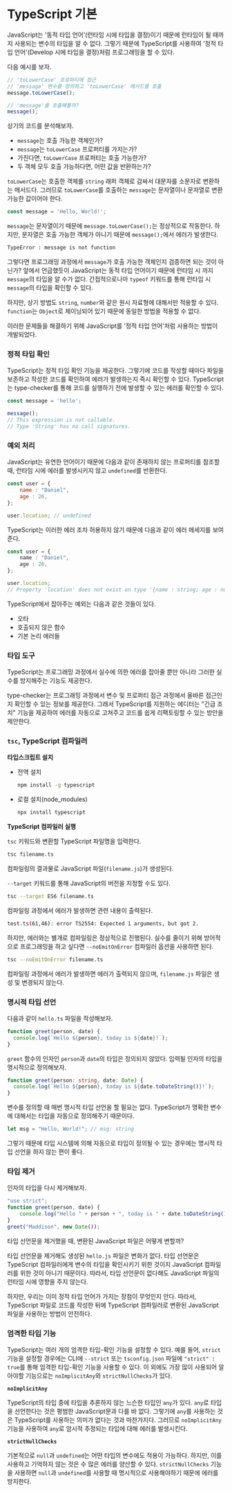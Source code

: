 # TypeScript 기본

JavaScript는 '동적 타입 언어'(런타임 시에 타입을 결정)이기 때문에 런타임이 될 때까지 사용되는 변수의 타입을 알 수 없다. 그렇기 때문에 TypeScript를 사용하여 '정적 타입 언어'(Develop 시에 타입을 결정)처럼 프로그래밍을 할 수 있다.

다음 예시를 보자.

```javascript
// 'toLowerCase' 프로퍼티에 접근
// 'message' 변수를 정의하고 'toLowerCase' 메서드를 호출
message.toLowerCase();

// 'message'를 호출해볼까?
message();
```

상기의 코드를 분석해보자.

- `message`는 호출 가능한 객체인가?
- `message`는 `toLowerCase` 프로퍼티를 가지는가?
- 가진다면, `toLowerCase` 프로퍼티는 호출 가능한가?
- 두 객체 모두 호출 가능하다면, 어떤 값을 반환하는가?

`toLowerCase`는 호출한 객체를 `string` 래퍼 객체로 감싸서 대문자를 소문자로 변환하는 메서드다. 그러므로 `toLowerCase`를 호출하는 `message`는 문자열이나 문자열로 변환 가능한 값이어야 한다.

```javascript
const message = 'Hello, World!';
```

`message`는 문자열이기 때문에 `message.toLowerCase();`는 정상적으로 작동한다. 하지만, 문자열은 호출 가능한 객체가 아니기 때문에 `message();`에서 에러가 발생한다.

```bash
TypeError : message is not function
```

그렇다면 프로그래밍 과정에서 `message`가 호출 가능한 객체인지 검증하면 되는 것이 아닌가? 앞에서 언급했듯이 JavaScript는 동적 타입 언어이기 때문에 런타임 시 까지 `message`의 타입을 알 수가 없다. 간접적으로나마 `typeof` 키워드를 통해 런타임 시 `message`의 타입을 확인할 수 있다.

하지만, 상기 방법도 `string`, `number`와 같은 원시 자료형에 대해서만 적용할 수 있다. `function`는 `Object`로 체이닝되어 있기 때문에 동일한 방법을 적용할 수 없다.

이러한 문제들을 해결하기 위해 JavaScript를 '정적 타입 언어'처럼 사용하는 방법이 개발되었다.



### 정적 타입 확인

TypeScript는 정적 타입 확인 기능을 제공한다. 그렇기에 코드를 작성할 때마다 파일을 보존하고 작성한 코드를 확인하여 에러가 발생하는지 즉시 확인할 수 있다. TypeScript는 type-checker를 통해 코드를 실행하기 전에 발생할 수 있는 에러를 확인할 수 있다.

```typescript
const message = 'hello';

message();
// This expression is not callable.
// Type 'String' has no call signatures.
```



### 예외 처리

JavaScript는 유연한 언어이기 때문에 다음과 같이 존재하지 않는 프로퍼티를 참조할 때, 런타임 시에 에러를 발생시키지 않고 `undefined`를 반환한다.

```javascript
const user = {
    name : "Daniel",
    age : 26,
};

user.location; // undefined
```

TypeScript는 이러한 에러 조차 허용하지 않기 때문에 다음과 같이 에러 메세지를 보여준다.

```typescript
const user = {
    name : "Daniel",
    age : 26,
};

user.location;
// Property 'location' does not exist on type '{name : string; age : number;}'.
```

TypeScript에서 잡아주는 예외는 다음과 같은 것들이 있다.

- 오타
- 호출되지 않은 함수
- 기본 논리 에러들



### 타입 도구

TypeScript는 프로그래밍 과정에서 실수에 의한 에러를 잡아줄 뿐만 아니라 그러한 실수를 방지해주는 기능도 제공한다.

type-checker는 프로그래밍 과정에서 변수 및 프로퍼티 접근 과정에서 올바른 접근인지 확인할 수 있는 정보를 제공한다. 그래서 TypeScript를 지원하는 에디터는 "긴급 조치" 기능을 제공하여 에러를 자동으로 고쳐주고 코드를 쉽게 리팩토링할 수 있는 방안을 제안한다.



### `tsc`, TypeScript 컴파일러

**타입스크립트 설치**

- 전역 설치

  ```bash
  npm install -g typescript
  ```

- 로컬 설치(node_modules)

  ```bash
  npx install typescript
  ```



**TypeScript 컴파일러 실행**

`tsc` 키워드와 변환할 TypeScript 파일명을 입력한다.

```bash
tsc filename.ts
```

컴파일링의 결과물로 JavaScript 파일(`filename.js`)가 생성된다.

`--target` 키워드를 통해 JavaScript의 버전을 지정할 수도 있다.

```bash
tsc --target ES6 filename.ts
```

컴파일링 과정에서 에러가 발생하면 관련 내용이 출력된다.

```bash
test.ts(61,46): error TS2554: Expected 1 arguments, but got 2.
```

하지만, 에러와는 별개로 컴파일링은 정상적으로 진행된다. 실수를 줄이기 위해 방어적으로 프로그래밍을 하고 싶다면 `--noEmitOnError` 컴파일러 옵션을 사용하면 된다.

```bash
tsc --noEmitOnError filename.ts
```

컴파일링 과정에서 에러가 발생하면 에러가 출력되지 않으며, `filename.js` 파일은 생성 및 변경되지 않는다.



### 명시적 타입 선언

다음과 같이 `hello.ts` 파일을 작성해보자.

```typescript
function greet(person, date) {
  console.log(`Hello ${person}, today is ${date}!`);
}
```

`greet` 함수의 인자인 `person`과 `date`의 타입은 정의되지 않았다. 입력될 인자의 타입을 명시적으로 정의해보자.

```typescript
function greet(person: string, date: Date) {
  console.log(`Hello ${person}, today is ${date.toDateString()}!`);
}
```

변수를 정의할 때 매번 명시적 타입 선언을 할 필요는 없다. TypeScript가 명확한 변수에 대해서는 타입을 자동으로 정의해주기 때문이다.

```typescript
let msg = "Hello, World!"; // msg: string
```

그렇기 때문에 타입 시스템에 의해 자동으로 타입이 정의될 수 있는 경우에는 명시적 타입 선언을 하지 않는 편이 좋다.



### 타입 제거

인자의 타입을 다시 제거해보자.

```typescript
"use strict";
function greet(person, date) {
    console.log("Hello " + person + ", today is " + date.toDateString() + "!");
}
greet("Maddison", new Date());
```

타입 선언문을 제거했을 때, 변환된 JavaScript 파일은 어떻게 변할까?

타입 선언문을 제거해도 생성된 `hello.js` 파일은 변화가 없다. 타입 선언문은 TypeScript 컴파일러에게 변수의 타입을 확인시키기 위한 것이지 JavaScript 컴파일러를 위한 것이 아니기 때문이다. 따라서, 타입 선언문이 없다해도 JavaScript 파일의 런타임 시에 영향을 주지 않는다.

하지만, 우리는 이미 정적 타입 언어가 가지는 장점이 무엇인지 안다. 따라서, TypeScript 파일로 코드를 작성한 뒤에 TypeScript 컴파일러로 변환된 JavaScript 파일을 사용하는 방법이 안전하다.



### 엄격한 타입 기능

TypeScript는 여러 개의 엄격한 타입-확인 기능을 설정할 수 있다. 예를 들어, `strict` 기능을 설정할 경우에는 CLI에 `--strict` 또는 `tsconfig.json` 파일에 `"strict" : true`를 통해 엄격한 타입-확인 기능을 사용할 수 있다. 이 외에도 가장 많이 사용되어 알아야할 기능으로는 `noImplicitAny`와 `strictNullChecks`가 있다.

**`noImplicitAny`**

TypeScript의 타입 중에 타입을 추론하지 않는 느슨한 타입인 `any`가 있다. `any`로 타입을 선언한다는 것은 평범한 JavaScript문과 다를 바 없다. 그렇기에 `any`를 사용하는 것은 TypeScript를 사용하는 의미가 없다는 것과 마찬가지다. 그러므로 `noImplicitAny` 기능을 사용하여 `any`로 암시적 추정되는 타입에 대해 에러를 발생시킨다.

**`strictNullChecks`**

기본적으로 `null`과 `undefined`는 어떤 타입의 변수에도 적용이 가능하다. 하지만, 이를 사용하고 기억하지 않는 것은 수 많은 에러를 양산할 수 있다. `strictNullChecks` 기능을 사용하면 `null`과 `undefined`를 사용할 때 명시적으로 사용해야하기 때문에 에러를 방지한다.